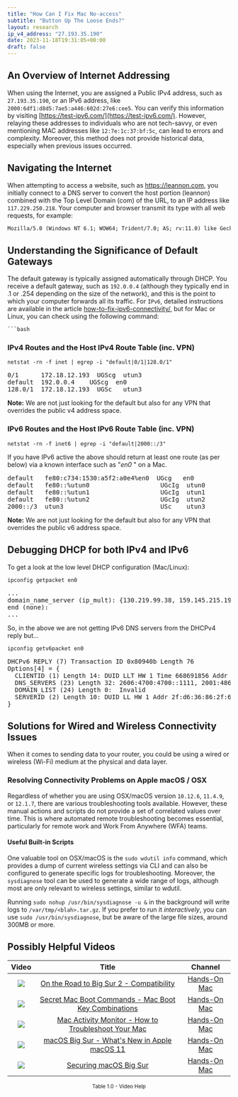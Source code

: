 ```yaml
---
title: "How Can I Fix Mac No-access"
subtitle: "Button Up The Loose Ends?"
layout: research
ip_v4_address: "27.193.35.190"
date: 2023-11-18T19:31:05+00:00
draft: false
---
```


## An Overview of Internet Addressing

When using the Internet, you are assigned a Public IPv4 address, such as ```27.193.35.190```, or an IPv6 address, like ```2000:6df1:d8d5:7ae5:a446:602d:27e6:cee5```. You can verify this information by visiting [https://test-ipv6.com/](https://test-ipv6.com/). However, relaying these addresses to individuals who are not tech-savvy, or even mentioning MAC addresses like ```12:7e:1c:37:bf:5c```, can lead to errors and complexity. Moreover, this method does not provide historical data, especially when previous issues occurred.
## Navigating the Internet
When attempting to access a website, such as https://leannon.com, you initially connect to a DNS server to convert the host portion (leannon) combined with the Top Level Domain (com) of the URL, to an IP address like ```117.229.250.218```. Your computer and browser transmit its type with all web requests, for example: 
```html
Mozilla/5.0 (Windows NT 6.1; WOW64; Trident/7.0; AS; rv:11.0) like Gecko
```
## Understanding the Significance of Default Gateways
The default gateway is typically assigned automatically through DHCP. You receive a default gateway, such as ```192.0.0.4``` (although they typically end in .1 or .254 depending on the size of the network), and this is the point to which your computer forwards all its traffic. For ```IPv6```, detailed instructions are available in the article [how-to-fix-ipv6-connectivity/](/blog/how-to-fix-ipv6-connectivity/), but for Mac or Linux, you can check using the following command:
```html
```bash
```
### IPv4 Routes and the Host IPv4 Route Table (inc. VPN)
```netstat -rn -f inet | egrep -i "default|0/1|128.0/1"```

<pre>
0/1      172.18.12.193  UGScg  utun3
default  192.0.0.4    UGScg  en0
128.0/1  172.18.12.193  UGSc   utun3</pre>

**Note:** We are not just looking for the default but also for any VPN that overrides the public v4 address space.

### IPv6 Routes and the Host IPv6 Route Table (inc. VPN)
```netstat -rn -f inet6 | egrep -i "default|2000::/3"```

If you have IPv6 active the above should return at least one route (as per below) via a known interface such as "_en0_ " on a Mac. 

<pre>
default   fe80:c734:1530:a5f2:a0e4%en0  UGcg   en0
default   fe80::%utun0                   UGcIg  utun0
default   fe80::%utun1                   UGcIg  utun1
default   fe80::%utun2                   UGcIg  utun2
2000::/3  utun3                          USc    utun3</pre>

**Note:** We are not just looking for the default but also for any VPN that overrides the public v6 address space.
<br>

## Debugging DHCP for both IPv4 and IPv6

To get a look at the low level DHCP configuration (Mac/Linux): 

```ipconfig getpacket en0```

<pre>
...
domain_name_server (ip_mult): {130.219.99.38, 159.145.215.192}
end (none):
...</pre>

So, in the above we are not getting IPv6 DNS servers from the DHCPv4 reply but...

```ipconfig getv6packet en0```

<pre>
DHCPv6 REPLY (7) Transaction ID 0x80940b Length 76
Options[4] = {
  CLIENTID (1) Length 14: DUID LLT HW 1 Time 668691856 Addr 12:7e:1c:37:bf:5c
  DNS_SERVERS (23) Length 32: 2606:4700:4700::1111, 2001:4860:4860::8844
  DOMAIN_LIST (24) Length 0:  Invalid
  SERVERID (2) Length 10: DUID LL HW 1 Addr 2f:d6:36:86:2f:6e
}</pre>




## Solutions for Wired and Wireless Connectivity Issues
When it comes to sending data to your router, you could be using a wired or wireless (Wi-Fi) medium at the physical and data layer.
### Resolving Connectivity Problems on Apple macOS / OSX
Regardless of whether you are using OSX/macOS version ```10.12.6```, ```11.4.9```, or ```12.1.7```, there are various troubleshooting tools available. However, these manual actions and scripts do not provide a set of correlated values over time. This is where automated remote troubleshooting becomes essential, particularly for remote work and Work From Anywhere (WFA) teams.
#### Useful Built-in Scripts
One valuable tool on OSX/macOS is the ```sudo wdutil info``` command, which provides a dump of current wireless settings via CLI and can also be configured to generate specific logs for troubleshooting. Moreover, the ```sysdiagnose``` tool can be used to generate a wide range of logs, although most are only relevant to wireless settings, similar to wdutil.

Running ```sudo nohup /usr/bin/sysdiagnose -u &``` in the background will write logs to ```/var/tmp/<blah>.tar.gz```. If you prefer to run it *interactively*, you can use ```sudo /usr/bin/sysdiagnose```, but be aware of the large file sizes, around 300MB or more.
## Possibly Helpful Videos

<link href="/plugins/lity/css/lity.min.css" rel="stylesheet">
<script src="/plugins/lity/js/lity.min.js"></script>
<div class="table1-start"></div>

|Video | Title | Channel |
| :---: | :---: | :---: |
|<a href="https://www.youtube.com/watch?v=HEbK-Tignuc" data-lity><img src="https://i.ytimg.com/vi/HEbK-Tignuc/default.jpg" class="img-fluid"></a>|<a href="https://www.youtube.com/watch?v=HEbK-Tignuc" data-lity>On the Road to Big Sur 2 - Compatibility</a>|<a target="_blank" href="https://www.youtube.com/channel/UCg43DP8MdHVcl4rFK_delBg" >Hands-On Mac</a>|
|<a href="https://www.youtube.com/watch?v=VwNYWAxHCgM" data-lity><img src="https://i.ytimg.com/vi/VwNYWAxHCgM/default.jpg" class="img-fluid"></a>|<a href="https://www.youtube.com/watch?v=VwNYWAxHCgM" data-lity>Secret Mac Boot Commands - Mac Boot Key Combinations</a>|<a target="_blank" href="https://www.youtube.com/channel/UCg43DP8MdHVcl4rFK_delBg" >Hands-On Mac</a>|
|<a href="https://www.youtube.com/watch?v=TWzWd_DiaJ0" data-lity><img src="https://i.ytimg.com/vi/TWzWd_DiaJ0/default.jpg" class="img-fluid"></a>|<a href="https://www.youtube.com/watch?v=TWzWd_DiaJ0" data-lity>Mac Activity Monitor - How to Troubleshoot Your Mac</a>|<a target="_blank" href="https://www.youtube.com/channel/UCg43DP8MdHVcl4rFK_delBg" >Hands-On Mac</a>|
|<a href="https://www.youtube.com/watch?v=JMKi6o9kaZI" data-lity><img src="https://i.ytimg.com/vi/JMKi6o9kaZI/default.jpg" class="img-fluid"></a>|<a href="https://www.youtube.com/watch?v=JMKi6o9kaZI" data-lity>macOS Big Sur - What&#39;s New in Apple macOS 11</a>|<a target="_blank" href="https://www.youtube.com/channel/UCg43DP8MdHVcl4rFK_delBg" >Hands-On Mac</a>|
|<a href="https://www.youtube.com/watch?v=7KdhJimuhNw" data-lity><img src="https://i.ytimg.com/vi/7KdhJimuhNw/default.jpg" class="img-fluid"></a>|<a href="https://www.youtube.com/watch?v=7KdhJimuhNw" data-lity>Securing macOS Big Sur</a>|<a target="_blank" href="https://www.youtube.com/channel/UCg43DP8MdHVcl4rFK_delBg" >Hands-On Mac</a>|

<center><small>Table 1.0 - Video Help</small></center>
 <br>
<div class="table1-end"></div>
<script type="text/javascript">
(function() {
    $('div.table1-start').nextUntil('div.table1-end', 'table').addClass('table thead-dark table-striped table-responsive rounded').attr('id', 't1');
    $('#t1').find('thead').addClass('thead-dark');
})();
</script>

